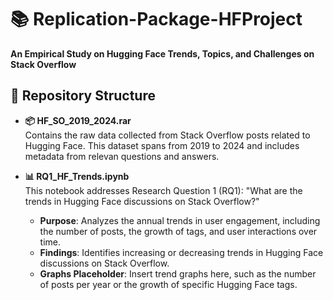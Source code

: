 # 📚 Replication-Package-HFProject
**An Empirical Study on Hugging Face Trends, Topics, and Challenges on Stack Overflow**

## 📂 Repository Structure

- **📦 HF_SO_2019_2024.rar**   
  Contains the raw data collected from Stack Overflow posts related to Hugging Face. This dataset spans from 2019 to 2024 and includes metadata from relevan 
  questions and answers.

- **📊 RQ1_HF_Trends.ipynb**  
  This notebook addresses Research Question 1 (RQ1): "What are the trends in Hugging Face discussions on Stack Overflow?"  
  - **Purpose**: Analyzes the annual trends in user engagement, including the number of posts, the growth of tags, and user interactions over time.
  - **Findings**: Identifies increasing or decreasing trends in Hugging Face discussions on Stack Overflow.
  - **Graphs Placeholder**: Insert trend graphs here, such as the number of posts per year or the growth of specific Hugging Face tags.

